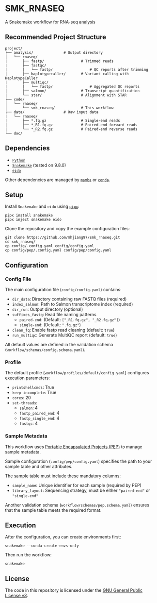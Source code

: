 # SMK_RNASEQ

A Snakemake workflow for RNA-seq analysis

## Recommended Project Structure

```text
project/
├── analysis/              # Output directory
|   └── rnaseq/
|       ├── fastp/                 # Trimmed reads
|       ├── fastqc/
|       |   └── fastp/                 # QC reports after trimming
|       ├── haplotypecaller/       # Variant calling with HaplotypeCaller
|       ├── multiqc/
|       |   └── fastp/                 # Aggregated QC reports
|       ├── salmon/                # Transcript quantification
|       └── star/                  # Alignment with STAR
├── code/
│   └── rnaseq/
│       └── smk_rnaseq/            # This workflow
├── data/                  # Raw input data
|   └── rnaseq/
|       ├── *.fq.gz                # Single-end reads
|       ├── *_R1.fq.gz             # Paired-end forward reads
|       └── *_R2.fq.gz             # Paired-end reverse reads
└── doc/
```

## Dependencies

- [`Python`](https://www.python.org)
- [`Snakemake`](https://snakemake.github.io) (tested on 9.8.0)
- [`eido`](https://pep.databio.org/eido/)

Other dependencies are managed by [`mamba`](https://mamba.readthedocs.io/en/latest/) or [`conda`](https://docs.conda.io/projects/conda/en/stable/).

## Setup

Install `Snakemake` and `eido` using [`pipx`](https://pipx.pypa.io/stable/):

```shell
pipx install snakemake
pipx inject snakemake eido
```

Clone the repository and copy the example configuration files:

```shell
git clone https://github.com/mhjiang97/smk_rnaseq.git
cd smk_rnaseq/
cp config/.config.yaml config/config.yaml
cp config/pep/.config.yaml config/pep/config.yaml
```

## Configuration

### Config File

The main configuration file (`config/config.yaml`) contains:

- `dir_data`: Directory containing raw FASTQ files (required)
- `index_salmon`: Path to Salmon transcriptome index (required)
- `dir_run`: Output directory (optional)
- `suffixes_fastq`: Read file naming patterns
  - `paired-end`: (Default: `["_R1.fq.gz", "_R2.fq.gz"]`)
  - `single-end`: (Default: `".fq.gz"`)
- `clean_fq`: Enable fastp read cleaning (default: `true`)
- `run_multiqc`: Generate MultiQC report (default: `true`)

All default values are defined in the validation schema (`workflow/schemas/config.schema.yaml`).

### Profile

The default profile (`workflow/profiles/default/config.yaml`) configures execution parameters:

- `printshellcmds`:  True
- `keep-incomplete`: True
- `cores`: 20
- `set-threads`:
  - `salmon`: 4
  - `fastp_paired_end`: 4
  - `fastp_single_end`: 4
  - `fastqc`: 4

### Sample Metadata

This workflow uses [Portable Encapsulated Projects (PEP)](https://pep.databio.org/) to manage sample metadata.

Sample configuration (`config/pep/config.yaml`) specifies the path to your sample table and other attributes.

The sample table must include these mandatory columns:

- `sample_name`: Unique identifier for each sample (required by PEP)
- `library_layout`: Sequencing strategy, must be either `"paired-end"` or `"single-end"`

Another validation schema (`workflow/schemas/pep.schema.yaml`) ensures that the sample table meets the required format.

## Execution

After the configuration, you can create environments first:

```shell
snakemake --conda-create-envs-only
```

Then run the workflow:

```shell
snakemake
```

## License

The code in this repository is licensed under the [GNU General Public License v3](http://www.gnu.org/licenses/gpl-3.0.html).
